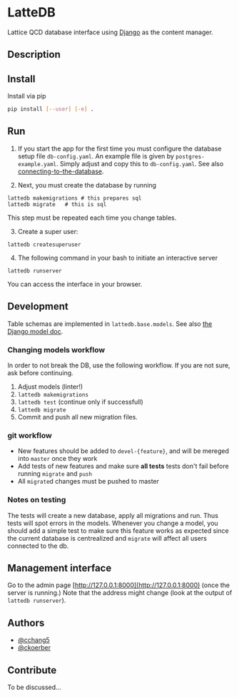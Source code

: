 # LatteDB

Lattice QCD database interface using [Django](https://docs.djangoproject.com/en/2.2/intro/tutorial01/) as the content manager.

## Description

## Install
Install via pip
```bash
pip install [--user] [-e] .
```

## Run
1. If you start the app for the first time you must configure the database setup file `db-config.yaml`.
An example file is given by `postgres-example.yaml`. Simply adjust and copy this to `db-config.yaml`.
See also [connecting-to-the-database](https://docs.djangoproject.com/en/2.2/ref/databases/#connecting-to-the-database).

2. Next, you must create the database by running
```
lattedb makemigrations # this prepares sql
lattedb migrate   # this is sql
```
This step must be repeated each time you change tables.

3. Create a super user:
```
lattedb createsuperuser
```

4. The following command in your bash to initiate an interactive server
```
lattedb runserver
```

You can access the interface in your browser.

## Development
Table schemas are implemented in `lattedb.base.models`.
See also [the Django model doc](https://docs.djangoproject.com/en/2.2/topics/db/models/).

### Changing models workflow
In order to not break the DB, use the following workflow.
If you are not sure, ask before continuing.

1. Adjust models (linter!)
2. `lattedb makemigrations`
3. `lattedb test` (continue only if successfull)
4. `lattedb migrate`
5. Commit and push all new migration files.

### git workflow
* New features should be added to `devel-{feature}`, and will be mereged into `master` once they work 
* Add tests of new features and make sure **all tests** tests don't fail before running `migrate` and `push`
* All `migrate`d changes must be pushed to master

### Notes on testing
The tests will create a new database, apply all migrations and run.
Thus tests will spot errors in the models.
Whenever you change a model, you should add a simple test to make sure this feature works as expected since the current database is centrealized and `migrate` will affect all users connected to the db.

## Management interface
Go to the admin page [http://127.0.0.1:8000](http://127.0.0.1:8000) (once the server is running.)
Note that the address might change (look at the output of `lattedb runserver`).

## Authors
* [@cchang5](https://github.com/cchang5)
* [@ckoerber](https://github.com/ckoerber)

## Contribute
To be discussed...
